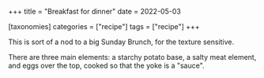 +++
title = "Breakfast for dinner"
date = 2022-05-03

[taxonomies]
categories = ["recipe"]
tags = ["recipe"]
+++


This is sort of a nod to a big Sunday Brunch, for the texture sensitive.

<!-- more -->

There are three main elements: a starchy potato base, a salty meat element, and eggs over the top, cooked so that the yoke is a "sauce". 
